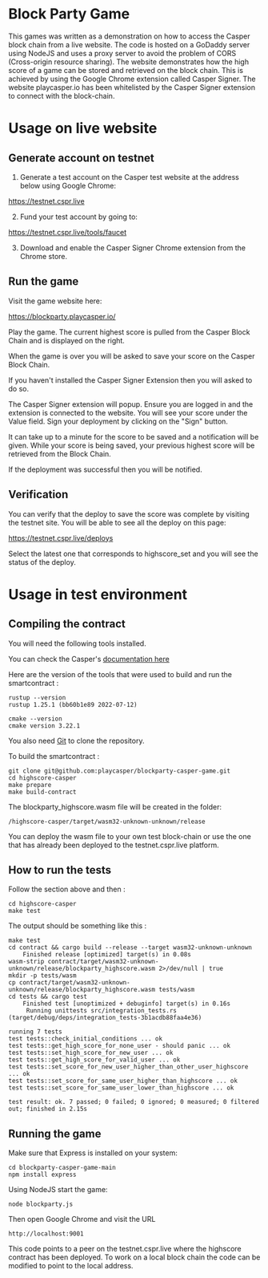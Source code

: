 # Block Party Game

This games was written as a demonstration on how to access the Casper block chain from a live website. The code is hosted on a GoDaddy server using NodeJS and uses a proxy server to avoid the problem of CORS (Cross-origin resource sharing). The website demonstrates how the high score of a game can be stored and retrieved on the block chain. This is achieved by using the Google Chrome extension called Casper Signer. The website playcasper.io has been whitelisted by the Casper Signer extension to connect with the block-chain.

# Usage on live website

## Generate account on testnet

1. Generate a test account on the Casper test website at the address below using Google Chrome:

https://testnet.cspr.live

2. Fund your test account by going to:

https://testnet.cspr.live/tools/faucet

3. Download and enable the Casper Signer Chrome extension from the Chrome store.

## Run the game

Visit the game website here:

https://blockparty.playcasper.io/

Play the game. The current highest score is pulled from the Casper Block Chain and is displayed on the right.

When the game is over you will be asked to save your score on the Casper Block Chain.

If you haven't installed the Casper Signer Extension then you will asked to do so.

The Casper Signer extension will popup. Ensure you are logged in and the extension is connected to the website. You will see your score under the Value field. Sign your deployment by clicking on the "Sign" button.

It can take up to a minute for the score to be saved and a notification will be given. While your score is being saved, your previous highest score will be retrieved from the Block Chain.

If the deployment was successful then you will be notified.

## Verification

You can verify that the deploy to save the score was complete by visiting the testnet site. You will be able to see all the deploy on this page:

https://testnet.cspr.live/deploys

Select the latest one that corresponds to highscore_set and you will see the status of the deploy.

# Usage in test environment

## Compiling the contract

You will need the following tools installed.

You can check the Casper's [documentation here](https://docs.casperlabs.io/dapp-dev-guide/writing-contracts/getting-started/)

Here are the version of the tools that were used to build and run the smartcontract :

```
rustup --version
rustup 1.25.1 (bb60b1e89 2022-07-12)

cmake --version
cmake version 3.22.1

```

You also need [Git](https://git-scm.com/downloads) to clone the repository.

To build the smartcontract :

```
git clone git@github.com:playcasper/blockparty-casper-game.git
cd highscore-casper
make prepare
make build-contract
```

The blockparty_highscore.wasm file will be created in the folder:

```
/highscore-casper/target/wasm32-unknown-unknown/release
```

You can deploy the wasm file to your own test block-chain or use the one that has already been deployed to the testnet.cspr.live platform.

## How to run the tests

Follow the section above and then :

```
cd highscore-casper
make test
```
The output should be something like this :

```
make test
cd contract && cargo build --release --target wasm32-unknown-unknown
    Finished release [optimized] target(s) in 0.08s
wasm-strip contract/target/wasm32-unknown-unknown/release/blockparty_highscore.wasm 2>/dev/null | true
mkdir -p tests/wasm
cp contract/target/wasm32-unknown-unknown/release/blockparty_highscore.wasm tests/wasm
cd tests && cargo test
    Finished test [unoptimized + debuginfo] target(s) in 0.16s
     Running unittests src/integration_tests.rs (target/debug/deps/integration_tests-3b1acdb88faa4e36)

running 7 tests
test tests::check_initial_conditions ... ok
test tests::get_high_score_for_none_user - should panic ... ok
test tests::set_high_score_for_new_user ... ok
test tests::get_high_score_for_valid_user ... ok
test tests::set_score_for_new_user_higher_than_other_user_highscore ... ok
test tests::set_score_for_same_user_higher_than_highscore ... ok
test tests::set_score_for_same_user_lower_than_highscore ... ok

test result: ok. 7 passed; 0 failed; 0 ignored; 0 measured; 0 filtered out; finished in 2.15s
```

## Running the game

Make sure that Express is installed on your system:

```
cd blockparty-casper-game-main
npm install express
```

Using NodeJS start the game:

```
node blockparty.js
```

Then open Google Chrome and visit the URL

```
http://localhost:9001
```

This code points to a peer on the testnet.cspr.live where the highscore contract has been deployed. To work on a local block chain the code can be modified to point to the local address.
